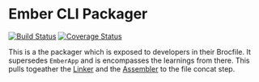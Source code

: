 # Ember CLI Packager

[![Build Status][travis-badge]][travis-badge-url] [![Coverage Status](https://coveralls.io/repos/chadhietala/ember-cli-packager/badge.svg?branch=coveralls)](https://coveralls.io/r/chadhietala/ember-cli-packager?branch=coveralls)

This is a the packager which is exposed to developers in their Brocfile. It supersedes `EmberApp` and is encompasses the learnings from there. This pulls togeather the [Linker](https://github.com/chadhietala/ember-cli-linker) and the [Assembler](https://github.com/chadhietala/ember-cli-assembler) to the file concat step.

[travis-badge]: https://travis-ci.org/chadhietala/ember-cli-packager.svg?branch=master
[travis-badge-url]: https://travis-ci.org/chadhietala/ember-cli-packager
